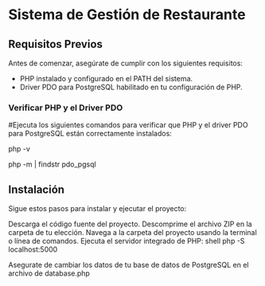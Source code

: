 # Sistema de Gestión de Restaurante

## Requisitos Previos

Antes de comenzar, asegúrate de cumplir con los siguientes requisitos:
- PHP instalado y configurado en el PATH del sistema.
- Driver PDO para PostgreSQL habilitado en tu configuración de PHP.

### Verificar PHP y el Driver PDO

#Ejecuta los siguientes comandos para verificar que PHP y el driver PDO para PostgreSQL están correctamente instalados:

php -v

php -m | findstr pdo_pgsql

## Instalación
Sigue estos pasos para instalar y ejecutar el proyecto:

Descarga el código fuente del proyecto.
Descomprime el archivo ZIP en la carpeta de tu elección.
Navega a la carpeta del proyecto usando la terminal o línea de comandos.
Ejecuta el servidor integrado de PHP:
shell
php -S localhost:5000

Asegurate de cambiar los datos de tu base de datos de PostgreSQL en el archivo de database.php
